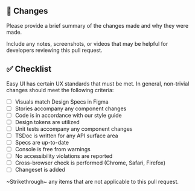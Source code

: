 ## 📝 Changes

Please provide a brief summary of the changes made and why they were made.

Include any notes, screenshots, or videos that may be helpful for developers reviewing this pull request.

## ✅ Checklist

Easy UI has certain UX standards that must be met. In general, non-trivial changes should meet the following criteria:

- [ ] Visuals match Design Specs in Figma
- [ ] Stories accompany any component changes
- [ ] Code is in accordance with our style guide
- [ ] Design tokens are utilized
- [ ] Unit tests accompany any component changes
- [ ] TSDoc is written for any API surface area
- [ ] Specs are up-to-date
- [ ] Console is free from warnings
- [ ] No accessibility violations are reported
- [ ] Cross-browser check is performed (Chrome, Safari, Firefox)
- [ ] Changeset is added

~Strikethrough~ any items that are not applicable to this pull request.

